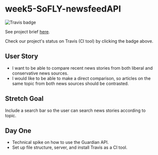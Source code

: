 # week5-SoFLY-newsfeedAPI

![Travis badge](https://travis-ci.org/FAC10/week5-SoFLY-newsfeedAPI.svg?branch=master)

See project brief [here](https://github.com/foundersandcoders/master-reference/blob/master/coursebook/week-5/project.md).

Check our project's status on Travis (CI tool) by clicking the badge above.

## User Story

- I want to be able to compare recent news stories from both liberal and conservative news sources.
- I would like to be able to make a direct comparison, so articles on the same topic from both news sources should be contrasted.

## Stretch Goal

Include a search bar so the user can search news stories according to topic.

## Day One

- Technical spike on how to use the Guardian API.
- Set up file structure, server, and install Travis as a CI tool.
